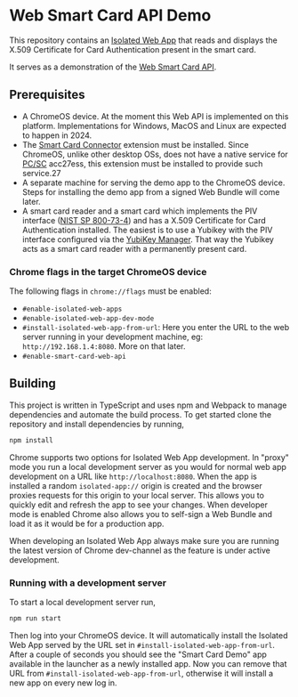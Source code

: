 # Web Smart Card API Demo

This repository contains an
[Isolated Web App](https://github.com/WICG/isolated-web-apps/blob/main/README.md)
that reads and displays the X.509 Certificate for Card Authentication present in
the smart card.

It serves as a demonstration of the [Web Smart Card API].

## Prerequisites

* A ChromeOS device. At the moment this Web API is implemented on this platform.
  Implementations for Windows, MacOS and Linux are expected to happen in 2024.
* The [Smart Card Connector] extension must be installed. Since ChromeOS, unlike
  other desktop OSs, does not have a native service for [PC/SC] acc27ess, this
  extension must be installed to provide such service.27
* A separate machine for serving the demo app to the ChromeOS device. Steps for
  installing the demo app from a signed Web Bundle will come later.
* A smart card reader and a smart card which implements the PIV interface ([NIST SP 800-73-4])
  and has a X.509 Certificate for Card Authentication installed. The easiest is
  to use a Yubikey with the PIV interface configured via the [YubiKey Manager].
  That way the Yubikey acts as a smart card reader with a permanently present
  card.

### Chrome flags in the target ChromeOS device

The following flags in `chrome://flags` must be enabled:
* `#enable-isolated-web-apps`
* `#enable-isolated-web-app-dev-mode`
* `#install-isolated-web-app-from-url`: Here you enter the URL to the web server
  running in your development machine, eg: `http://192.168.1.4:8080`. More on
  that later.
* `#enable-smart-card-web-api`

## Building

This project is written in TypeScript and uses npm and Webpack to manage
dependencies and automate the build process. To get started clone the
repository and install dependencies by running,

```sh
npm install
```

Chrome supports two options for Isolated Web App development. In "proxy" mode
you run a local development server as you would for normal web app development
on a URL like `http://localhost:8080`. When the app is installed a random
`isolated-app://` origin is created and the browser proxies requests for this
origin to your local server. This allows you to quickly edit and refresh the
app to see your changes. When developer mode is enabled Chrome also allows you
to self-sign a Web Bundle and load it as it would be for a production app.

When developing an Isolated Web App always make sure you are running the latest
version of Chrome dev-channel as the feature is under active development.

### Running with a development server

To start a local development server run,

```sh
npm run start
```

Then log into your ChromeOS device. It will automatically install the Isolated
Web App served by the URL set in `#install-isolated-web-app-from-url`. After a
couple of seconds you should see the "Smart Card Demo" app available in the
launcher as a newly installed app. Now you can remove that URL from
`#install-isolated-web-app-from-url`, otherwise it will install a new app on
every new log in.

[Web Smart Card API]: https://wicg.github.io/web-smart-card/
[PC/SC]: https://en.wikipedia.org/wiki/PC/SC
[Smart Card Connector]: https://github.com/GoogleChromeLabs/chromeos_smart_card_connector
[NIST SP 800-73-4]: https://csrc.nist.gov/pubs/sp/800/73/4/upd1/final
[YubiKey Manager]: https://developers.yubico.com/yubikey-manager-qt/
